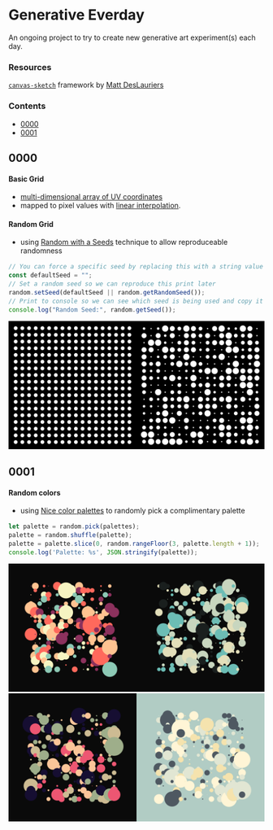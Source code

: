 # Generative Everday

An ongoing project to try to create new generative art experiment(s) each day.

### Resources

[`canvas-sketch`](https://github.com/mattdesl/canvas-sketch) framework by [Matt DesLauriers](https://mattdesl.com/)

### Contents

- [0000](#0000)
- [0001](#0001)

## 0000

#### Basic Grid

- [multi-dimensional array of UV coordinates](https://github.com/mattdesl/workshop-generative-art/blob/master/docs/cheat-sheet.md#grids--uv-coordinates)
- mapped to pixel values with [linear interpolation](https://github.com/mattdesl/workshop-generative-art/blob/master/docs/cheat-sheet.md#padding-with-margins-using-linear-interpolation).

#### Random Grid

- using [Random with a Seeds](https://github.com/mattdesl/canvas-sketch-util/blob/master/docs/random.md) technique to allow reproduceable randomness

```js
// You can force a specific seed by replacing this with a string value
const defaultSeed = "";
// Set a random seed so we can reproduce this print later
random.setSeed(defaultSeed || random.getRandomSeed());
// Print to console so we can see which seed is being used and copy it if desired
console.log("Random Seed:", random.getSeed());
```

<a href="https://github.com/xoxoxoxoxoxox/generative-everday/blob/master/0000/src/01-basic-grid.js"><img src="0000/renders/01-basic-grid.png" width="50%" /></a><a href="https://github.com/xoxoxoxoxoxox/generative-everday/blob/master/0000/src/02-random-grid.js"><img src="0000/renders/02-random-grid-63543.png" width="50%" /></a>

## 0001

#### Random colors

- using [Nice color palettes](https://github.com/Jam3/nice-color-palettes) to randomly pick a complimentary palette

```js
let palette = random.pick(palettes);
palette = random.shuffle(palette);
palette = palette.slice(0, random.rangeFloor(3, palette.length + 1));
console.log('Palette: %s', JSON.stringify(palette));
```

<a href="https://github.com/xoxoxoxoxoxox/generative-everday/blob/master/0001/src/01-random-colors.js" style="line-height:0;"><img src="0001/renders/01-random-colors-470002.png" width="50%" /><img src="0001/renders/01-random-colors-870559.png" width="50%" /><img src="0001/renders/01-random-colors-723962.png" width="50%" /><img src="0001/renders/01-random-colors-693223.png" width="50%" /></a>